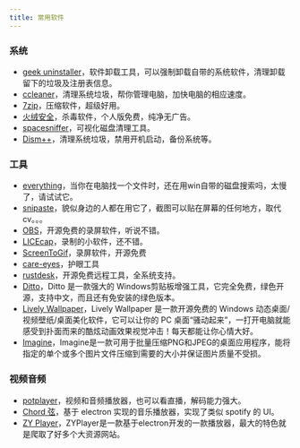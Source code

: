 ```yaml
---
title: 常用软件
---
```

### 系统
* [geek uninstaller](https://geekuninstaller.com/download)，软件卸载工具，可以强制卸载自带的系统软件，清理卸载留下的垃圾及注册表信息。
* [ccleaner](https://www.ccleaner.com/)，清理系统垃圾，帮你管理电脑，加快电脑的相应速度。
* [7zip](https://www.7-zip.org/)，压缩软件，超级好用。
* [火绒安全](https://huorong.cn/person5.html)，杀毒软件，个人版免费，纯净无广告。
* [spacesniffer](http://www.uderzo.it/main_products/space_sniffer/download_alt.html)，可视化磁盘清理工具。
* [Dism++](https://www.chuyu.me/zh-Hans/)，清理系统垃圾，禁用开机启动，备份系统等。


### 工具
* [everything](https://www.voidtools.com/zh-cn/)，当你在电脑找一个文件时，还在用win自带的磁盘搜索吗，太慢了，请试试它。
* [snipaste](https://github.com/Snipaste/feedback)，貌似身边的人都在用它了，截图可以贴在屏幕的任何地方，取代cv。。。
* [OBS](https://obsproject.com/)，开源免费的录屏软件，听说不错。
* [LICEcap](https://www.cockos.com/licecap/)，录制的小软件，还不错。
* [ScreenToGif](https://github.com/NickeManarin/ScreenToGif/releases)，录屏软件，开源免费
* [care-eyes](http://www.care-eyes.com/)，护眼工具
* [rustdesk](https://github.com/rustdesk/rustdesk/releases)，开源免费远程工具，全系统支持。
* [Ditto](http://ditto-cp.sourceforge.net/)，Ditto 是一款强大的 Windows剪贴板增强工具，它完全免费，绿色开源，支持中文，而且还有免安装的绿色版本。
* [Lively Wallpaper](https://github.com/rocksdanister/lively)，Lively Wallpaper 是一款开源免费的 Windows 动态桌面/视频壁纸/桌面美化软件，它可以让你的 PC 桌面“骚动起来”，一打开电脑就能感受到扑面而来的酷炫动画效果视觉冲击！每天都能让你心情大好。
* [Imagine](https://github.com/meowtec/Imagine/releases)，Imagine是一款可用于批量压缩PNG和JPEG的桌面应用程序，能将指定的单个或多个图片文件压缩到需要的大小并保证图片质量不受损。


### 视频音频
* [potplayer](http://potplayer.daum.net/)，视频和音频播放器，也可以看直播，解码能力强大。
* [Chord 弦](https://github.com/PeterDing/chord)，基于 electron 实现的音乐播放器，实现了类似 spotify 的 UI。
* [ZY Player](http://zyplayer.fun/)，ZYPlayer是一款基于electron开发的一款播放器，最大的特色就是爬取了好多个大资源网站。








